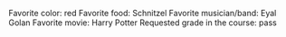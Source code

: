 Favorite color: red 
Favorite food: Schnitzel
Favorite musician/band: Eyal Golan
Favorite movie: Harry Potter
Requested grade in the course: pass 
